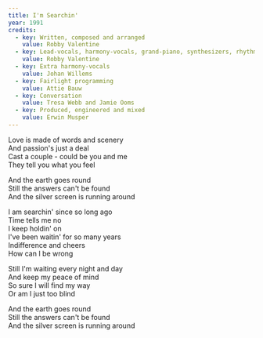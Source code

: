 ```yaml
---
title: I'm Searchin'
year: 1991
credits:
  - key: Written, composed and arranged
    value: Robby Valentine
  - key: Lead-vocals, harmony-vocals, grand-piano, synthesizers, rhythm-guitars, drum and synth programming, synth basses, lead-guitar
    value: Robby Valentine
  - key: Extra harmony-vocals
    value: Johan Willems
  - key: Fairlight programming
    value: Attie Bauw
  - key: Conversation
    value: Tresa Webb and Jamie Ooms
  - key: Produced, engineered and mixed
    value: Erwin Musper
---
```


<p>Love is made of words and scenery<br />
And passion's just a deal<br />
Cast a couple - could be you and me<br />
They tell you what you feel</p>

<p>And the earth goes round<br />
Still the answers can't be found<br />
And the silver screen is running around</p>

<p>I am searchin' since so long ago<br />
Time tells me no<br />
I keep holdin' on<br />
I've been waitin' for so many years<br />
Indifference and cheers<br />
How can I be wrong</p>

<p>Still I'm waiting every night and day<br />
And keep my peace of mind<br />
So sure I will find my way<br />
Or am I just too blind</p>

<p>And the earth goes round<br />
Still the answers can't be found<br />
And the silver screen is running around</p>